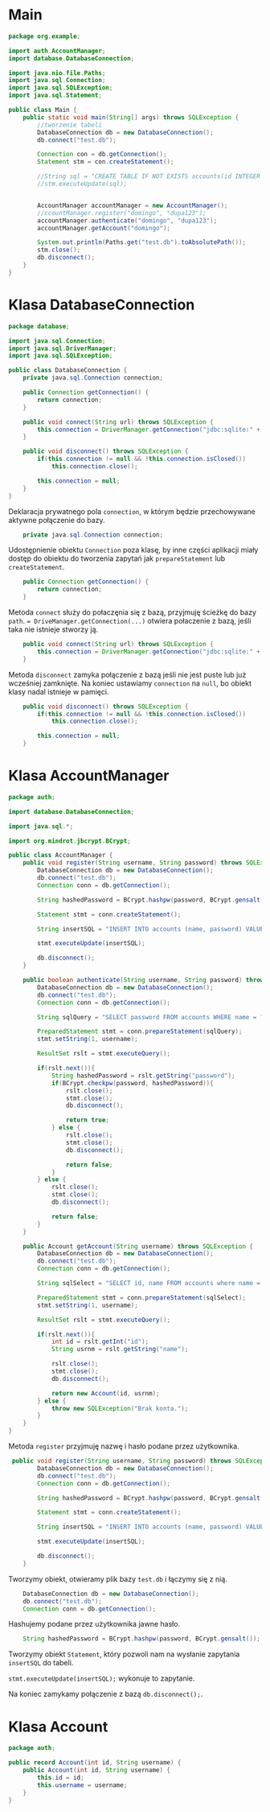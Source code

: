 # Main
```java
package org.example;

import auth.AccountManager;
import database.DatabaseConnection;

import java.nio.file.Paths;
import java.sql.Connection;
import java.sql.SQLException;
import java.sql.Statement;

public class Main {
    public static void main(String[] args) throws SQLException {
        //tworzenie tabeli
        DatabaseConnection db = new DatabaseConnection();
        db.connect("test.db");

        Connection con = db.getConnection();
        Statement stm = con.createStatement();

        //String sql = "CREATE TABLE IF NOT EXISTS accounts(id INTEGER PRIMARY KEY, username TEXT UNIQUE NOT NULL, password TEXT NOT NULL);";
        //stm.executeUpdate(sql);


        AccountManager accountManager = new AccountManager();
        //ccountManager.register("domingo", "dupa123");
        accountManager.authenticate("domingo", "dupa123");
        accountManager.getAccount("domingo");

        System.out.println(Paths.get("test.db").toAbsolutePath());
        stm.close();
        db.disconnect();
    }
}
```
# Klasa DatabaseConnection
```java
package database;

import java.sql.Connection;
import java.sql.DriverManager;
import java.sql.SQLException;

public class DatabaseConnection {
    private java.sql.Connection connection;

    public Connection getConnection() {
        return connection;
    }

    public void connect(String url) throws SQLException {
        this.connection = DriverManager.getConnection("jdbc:sqlite:" + url);
    }

    public void disconnect() throws SQLException {
        if(this.connection != null && !this.connection.isClosed())
            this.connection.close();

        this.connection = null;
    }
}
```
Deklaracja prywatnego pola `connection`, w którym będzie przechowywane aktywne połączenie do bazy.
```java
    private java.sql.Connection connection;
```
Udostępnienie obiektu `Connection` poza klasę, by inne części aplikacji miały dostęp do obiektu do tworzenia zapytań jak `prepareStatement` lub `createStatement`.
```java
    public Connection getConnection() {
        return connection;
    }
```
Metoda `connect` służy do połaczęnia się z bazą, przyjmuję ścieżkę do bazy `path`. `= DriveManager.getConnection(...)` otwiera połaczenie z bazą, jeśli taka nie istnieje stworzy ją.
```java
    public void connect(String url) throws SQLException {
        this.connection = DriverManager.getConnection("jdbc:sqlite:" + url);
    }
```
Metoda `disconnect` zamyka połączenie z bazą jeśli nie jest puste lub już wcześniej zamknięte. Na koniec ustawiamy `connection` na `null`, bo obiekt klasy nadal istnieje w pamięci.
```java
    public void disconnect() throws SQLException {
        if(this.connection != null && !this.connection.isClosed())
            this.connection.close();

        this.connection = null;
    }
```
# Klasa AccountManager
```java
package auth;

import database.DatabaseConnection;

import java.sql.*;

import org.mindrot.jbcrypt.BCrypt;

public class AccountManager {
    public void register(String username, String password) throws SQLException {
        DatabaseConnection db = new DatabaseConnection();
        db.connect("test.db");
        Connection conn = db.getConnection();

        String hashedPassword = BCrypt.hashpw(password, BCrypt.gensalt());

        Statement stmt = conn.createStatement();

        String insertSQL = "INSERT INTO accounts (name, password) VALUES ('" + username + "', '" + hashedPassword + "');";

        stmt.executeUpdate(insertSQL);

        db.disconnect();
    }

    public boolean authenticate(String username, String password) throws SQLException {
        DatabaseConnection db = new DatabaseConnection();
        db.connect("test.db");
        Connection conn = db.getConnection();

        String sqlQuery = "SELECT password FROM accounts WHERE name = ?";

        PreparedStatement stmt = conn.prepareStatement(sqlQuery);
        stmt.setString(1, username);

        ResultSet rslt = stmt.executeQuery();

        if(rslt.next()){
            String hashedPassword = rslt.getString("password");
            if(BCrypt.checkpw(password, hashedPassword)){
                rslt.close();
                stmt.close();
                db.disconnect();

                return true;
            } else {
                rslt.close();
                stmt.close();
                db.disconnect();

                return false;
            }
        } else {
            rslt.close();
            stmt.close();
            db.disconnect();

            return false;
        }
    }

    public Account getAccount(String username) throws SQLException {
        DatabaseConnection db = new DatabaseConnection();
        db.connect("test.db");
        Connection conn = db.getConnection();

        String sqlSelect = "SELECT id, name FROM accounts where name = ?";

        PreparedStatement stmt = conn.prepareStatement(sqlSelect);
        stmt.setString(1, username);

        ResultSet rslt = stmt.executeQuery();

        if(rslt.next()){
            int id = rslt.getInt("id");
            String usrnm = rslt.getString("name");

            rslt.close();
            stmt.close();
            db.disconnect();

            return new Account(id, usrnm);
        } else {
            throw new SQLException("Brak konta.");
        }
    }
}

```
Metoda `register` przyjmuję nazwę i hasło podane przez użytkownika.
```java
 public void register(String username, String password) throws SQLException {
        DatabaseConnection db = new DatabaseConnection();
        db.connect("test.db");
        Connection conn = db.getConnection();

        String hashedPassword = BCrypt.hashpw(password, BCrypt.gensalt());

        Statement stmt = conn.createStatement();

        String insertSQL = "INSERT INTO accounts (name, password) VALUES ('" + username + "', '" + hashedPassword + "');";

        stmt.executeUpdate(insertSQL);

        db.disconnect();
    }
```
Tworzymy obiekt, otwieramy plik bazy `test.db` i łączymy się z nią.

```java
    DatabaseConnection db = new DatabaseConnection();
    db.connect("test.db");
    Connection conn = db.getConnection();
```
Hashujemy podane przez użytkownika jawne hasło.
```java
    String hashedPassword = BCrypt.hashpw(password, BCrypt.gensalt());
```
Tworzymy obiekt `Statement`, który pozwoli nam na wysłanie zapytania `insertSQL` do tabeli. 


`stmt.executeUpdate(insertSQL);` wykonuje to zapytanie.


Na koniec zamykamy połączenie z bazą `db.disconnect();`.
# Klasa Account
```java
package auth;

public record Account(int id, String username) {
    public Account(int id, String username) {
        this.id = id;
        this.username = username;
    }
}
```
